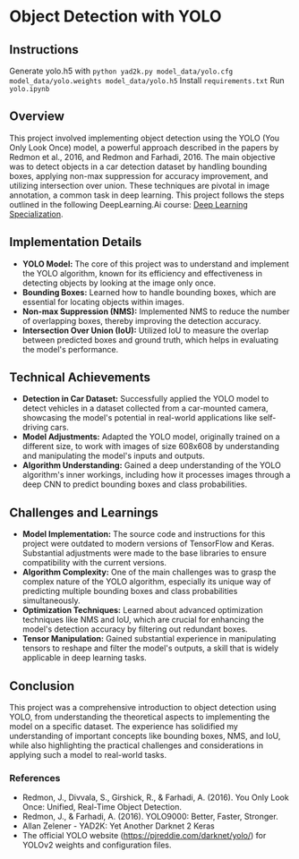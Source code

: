 # Object Detection with YOLO
## Instructions
Generate yolo.h5 with `python yad2k.py model_data/yolo.cfg model_data/yolo.weights model_data/yolo.h5`
Install `requirements.txt`
Run `yolo.ipynb`

## Overview
This project involved implementing object detection using the YOLO (You Only Look Once) model, a powerful approach described in the papers by Redmon et al., 2016, and Redmon and Farhadi, 2016. The main objective was to detect objects in a car detection dataset by handling bounding boxes, applying non-max suppression for accuracy improvement, and utilizing intersection over union. These techniques are pivotal in image annotation, a common task in deep learning. This project follows the steps outlined in the following DeepLearning.Ai course: [Deep Learning Specialization](https://www.coursera.org/specializations/deep-learning).

## Implementation Details

- **YOLO Model:** The core of this project was to understand and implement the YOLO algorithm, known for its efficiency and effectiveness in detecting objects by looking at the image only once.
- **Bounding Boxes:** Learned how to handle bounding boxes, which are essential for locating objects within images.
- **Non-max Suppression (NMS):** Implemented NMS to reduce the number of overlapping boxes, thereby improving the detection accuracy.
- **Intersection Over Union (IoU):** Utilized IoU to measure the overlap between predicted boxes and ground truth, which helps in evaluating the model's performance.

## Technical Achievements

- **Detection in Car Dataset:** Successfully applied the YOLO model to detect vehicles in a dataset collected from a car-mounted camera, showcasing the model's potential in real-world applications like self-driving cars.
- **Model Adjustments:** Adapted the YOLO model, originally trained on a different size, to work with images of size 608x608 by understanding and manipulating the model's inputs and outputs.
- **Algorithm Understanding:** Gained a deep understanding of the YOLO algorithm's inner workings, including how it processes images through a deep CNN to predict bounding boxes and class probabilities.

## Challenges and Learnings

- **Model Implementation:** The source code and instructions for this project were outdated to modern versions of TensorFlow and Keras. Substantial adjustments were made to the base libraries to ensure compatibility with the current versions.
- **Algorithm Complexity:** One of the main challenges was to grasp the complex nature of the YOLO algorithm, especially its unique way of predicting multiple bounding boxes and class probabilities simultaneously.
- **Optimization Techniques:** Learned about advanced optimization techniques like NMS and IoU, which are crucial for enhancing the model's detection accuracy by filtering out redundant boxes.
- **Tensor Manipulation:** Gained substantial experience in manipulating tensors to reshape and filter the model's outputs, a skill that is widely applicable in deep learning tasks.

## Conclusion

This project was a comprehensive introduction to object detection using YOLO, from understanding the theoretical aspects to implementing the model on a specific dataset. The experience has solidified my understanding of important concepts like bounding boxes, NMS, and IoU, while also highlighting the practical challenges and considerations in applying such a model to real-world tasks.

### References

- Redmon, J., Divvala, S., Girshick, R., & Farhadi, A. (2016). You Only Look Once: Unified, Real-Time Object Detection.
- Redmon, J., & Farhadi, A. (2016). YOLO9000: Better, Faster, Stronger.
- Allan Zelener - YAD2K: Yet Another Darknet 2 Keras
- The official YOLO website (https://pjreddie.com/darknet/yolo/) for YOLOv2 weights and configuration files.
